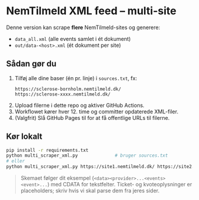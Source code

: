 
# NemTilmeld XML feed – multi-site

Denne version kan scrape **flere** NemTilmeld-sites og generere:
- `data_all.xml` (alle events samlet i ét dokument)
- `out/data-<host>.xml` (ét dokument per site)

## Sådan gør du
1. Tilføj alle dine baser (én pr. linje) i `sources.txt`, fx:
   ```
   https://sclerose-bornholm.nemtilmeld.dk/
   https://sclerose-xxxx.nemtilmeld.dk/
   ```
2. Upload filerne i dette repo og aktiver GitHub Actions.
3. Workflowet kører hver 12. time og committer opdaterede XML-filer.
4. (Valgfrit) Slå GitHub Pages til for at få offentlige URLs til filerne.

## Kør lokalt
```bash
pip install -r requirements.txt
python multi_scraper_xml.py              # bruger sources.txt
# eller
python multi_scraper_xml.py https://site1.nemtilmeld.dk/ https://site2.nemtilmeld.dk/
```

> Skemaet følger dit eksempel (`<data><provider>...<events><event>...`) med CDATA for tekstfelter.
> Ticket- og kvoteoplysninger er placeholders; skriv hvis vi skal parse dem fra jeres sider.

